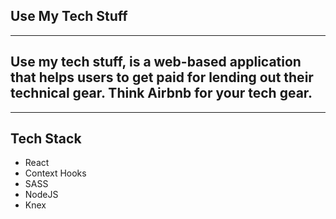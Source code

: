 ## Use My Tech Stuff

---

## Use my tech stuff, is a web-based application that helps users to get paid for lending out their technical gear. Think Airbnb for your tech gear.

---

## Tech Stack
- React
- Context Hooks
- SASS
- NodeJS
- Knex 

